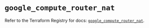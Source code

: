 # `google_compute_router_nat`

Refer to the Terraform Registry for docs: [`google_compute_router_nat`](https://registry.terraform.io/providers/hashicorp/google/5.43.1/docs/resources/compute_router_nat).
